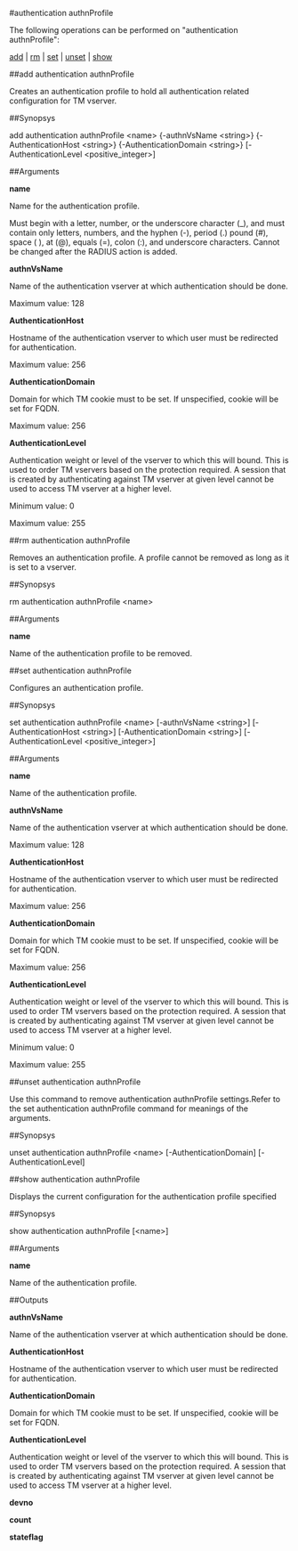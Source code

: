 #authentication authnProfile

The following operations can be performed on "authentication authnProfile":


[add](#add-authentication-authnprofile) | [rm](#rm-authentication-authnprofile) | [set](#set-authentication-authnprofile) | [unset](#unset-authentication-authnprofile) | [show](#show-authentication-authnprofile)

##add authentication authnProfile

Creates an authentication profile to hold all authentication related configuration for TM vserver.


##Synopsys

add authentication authnProfile &lt;name> {-authnVsName &lt;string>} {-AuthenticationHost &lt;string>} {-AuthenticationDomain &lt;string>} [-AuthenticationLevel &lt;positive_integer>]


##Arguments

<b>name</b>
Name for the authentication profile. 
Must begin with a letter, number, or the underscore character (_), and must contain only letters, numbers, and the hyphen (-), period (.) pound (#), space ( ), at (@), equals (=), colon (:), and underscore characters. Cannot be changed after the RADIUS action is added.

<b>authnVsName</b>
Name of the authentication vserver at which authentication should be done.
Maximum value: 128

<b>AuthenticationHost</b>
Hostname of the authentication vserver to which user must be redirected for authentication.
Maximum value: 256

<b>AuthenticationDomain</b>
Domain for which TM cookie must to be set. If unspecified, cookie will be set for FQDN.
Maximum value: 256

<b>AuthenticationLevel</b>
Authentication weight or level of the vserver to which this will bound. This is used to order TM vservers based on the protection required. A session that is created by authenticating against TM vserver at given level cannot be used to access TM vserver at a higher level.
Minimum value: 0
Maximum value: 255



##rm authentication authnProfile

Removes an authentication profile. A profile cannot be removed as long as it is set to a vserver.


##Synopsys

rm authentication authnProfile &lt;name>


##Arguments

<b>name</b>
Name of the authentication profile to be removed.



##set authentication authnProfile

Configures an authentication profile.


##Synopsys

set authentication authnProfile &lt;name> [-authnVsName &lt;string>] [-AuthenticationHost &lt;string>] [-AuthenticationDomain &lt;string>] [-AuthenticationLevel &lt;positive_integer>]


##Arguments

<b>name</b>
Name of the authentication profile.

<b>authnVsName</b>
Name of the authentication vserver at which authentication should be done.
Maximum value: 128

<b>AuthenticationHost</b>
Hostname of the authentication vserver to which user must be redirected for authentication.
Maximum value: 256

<b>AuthenticationDomain</b>
Domain for which TM cookie must to be set. If unspecified, cookie will be set for FQDN.
Maximum value: 256

<b>AuthenticationLevel</b>
Authentication weight or level of the vserver to which this will bound. This is used to order TM vservers based on the protection required. A session that is created by authenticating against TM vserver at given level cannot be used to access TM vserver at a higher level.
Minimum value: 0
Maximum value: 255



##unset authentication authnProfile

Use this command to remove authentication authnProfile settings.Refer to the set authentication authnProfile command for meanings of the arguments.


##Synopsys

unset authentication authnProfile &lt;name> [-AuthenticationDomain] [-AuthenticationLevel]


##show authentication authnProfile

Displays the current configuration for the authentication profile specified


##Synopsys

show authentication authnProfile [&lt;name>]


##Arguments

<b>name</b>
Name of the authentication profile.



##Outputs

<b>authnVsName</b>
Name of the authentication vserver at which authentication should be done.

<b>AuthenticationHost</b>
Hostname of the authentication vserver to which user must be redirected for authentication.

<b>AuthenticationDomain</b>
Domain for which TM cookie must to be set. If unspecified, cookie will be set for FQDN.

<b>AuthenticationLevel</b>
Authentication weight or level of the vserver to which this will bound. This is used to order TM vservers based on the protection required. A session that is created by authenticating against TM vserver at given level cannot be used to access TM vserver at a higher level.

<b>devno</b>

<b>count</b>

<b>stateflag</b>



